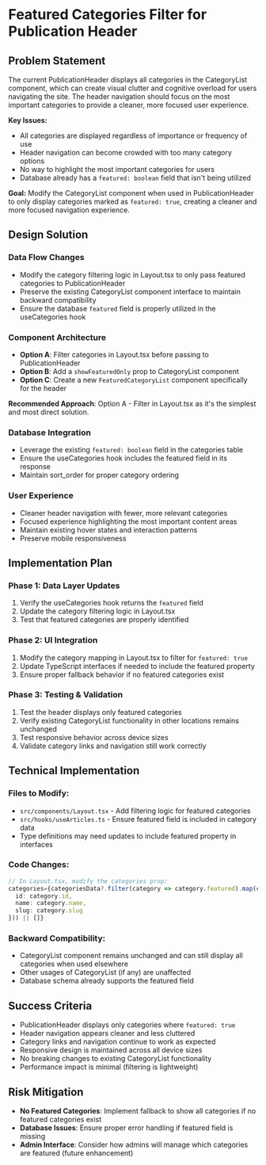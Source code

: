 # Featured Categories Filter for Publication Header

## Problem Statement

The current PublicationHeader displays all categories in the CategoryList component, which can create visual clutter and cognitive overload for users navigating the site. The header navigation should focus on the most important categories to provide a cleaner, more focused user experience.

**Key Issues:**
- All categories are displayed regardless of importance or frequency of use
- Header navigation can become crowded with too many category options
- No way to highlight the most important categories for users
- Database already has a `featured: boolean` field that isn't being utilized

**Goal:** Modify the CategoryList component when used in PublicationHeader to only display categories marked as `featured: true`, creating a cleaner and more focused navigation experience.

## Design Solution

### Data Flow Changes
- Modify the category filtering logic in Layout.tsx to only pass featured categories to PublicationHeader
- Preserve the existing CategoryList component interface to maintain backward compatibility
- Ensure the database `featured` field is properly utilized in the useCategories hook

### Component Architecture
- **Option A**: Filter categories in Layout.tsx before passing to PublicationHeader
- **Option B**: Add a `showFeaturedOnly` prop to CategoryList component
- **Option C**: Create a new `FeaturedCategoryList` component specifically for the header

**Recommended Approach**: Option A - Filter in Layout.tsx as it's the simplest and most direct solution.

### Database Integration
- Leverage the existing `featured: boolean` field in the categories table
- Ensure the useCategories hook includes the featured field in its response
- Maintain sort_order for proper category ordering

### User Experience
- Cleaner header navigation with fewer, more relevant categories
- Focused experience highlighting the most important content areas
- Maintain existing hover states and interaction patterns
- Preserve mobile responsiveness

## Implementation Plan

### Phase 1: Data Layer Updates
1. Verify the useCategories hook returns the `featured` field
2. Update the category filtering logic in Layout.tsx
3. Test that featured categories are properly identified

### Phase 2: UI Integration
1. Modify the category mapping in Layout.tsx to filter for `featured: true`
2. Update TypeScript interfaces if needed to include the featured property
3. Ensure proper fallback behavior if no featured categories exist

### Phase 3: Testing & Validation
1. Test the header displays only featured categories
2. Verify existing CategoryList functionality in other locations remains unchanged
3. Test responsive behavior across device sizes
4. Validate category links and navigation still work correctly

## Technical Implementation

### Files to Modify:
- `src/components/Layout.tsx` - Add filtering logic for featured categories
- `src/hooks/useArticles.ts` - Ensure featured field is included in category data
- Type definitions may need updates to include featured property in interfaces

### Code Changes:
```typescript
// In Layout.tsx, modify the categories prop:
categories={categoriesData?.filter(category => category.featured).map(category => ({
  id: category.id,
  name: category.name,
  slug: category.slug
})) || []}
```

### Backward Compatibility:
- CategoryList component remains unchanged and can still display all categories when used elsewhere
- Other usages of CategoryList (if any) are unaffected
- Database schema already supports the featured field

## Success Criteria

- PublicationHeader displays only categories where `featured: true`
- Header navigation appears cleaner and less cluttered
- Category links and navigation continue to work as expected
- Responsive design is maintained across all device sizes
- No breaking changes to existing CategoryList functionality
- Performance impact is minimal (filtering is lightweight)

## Risk Mitigation

- **No Featured Categories**: Implement fallback to show all categories if no featured categories exist
- **Database Issues**: Ensure proper error handling if featured field is missing
- **Admin Interface**: Consider how admins will manage which categories are featured (future enhancement)
